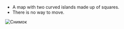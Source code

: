 - A map with two curved islands made up of squares.
- There is no way to move.

![Снимок](https://github.com/user-attachments/assets/ed9e875c-2e25-47b3-b6f5-adbff68c4890)
